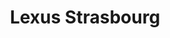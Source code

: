 ---
title: "Lexus Strasbourg"
url: /souffelweyersheim/lexus-strasbourg/
shop: réparation de voitures
---